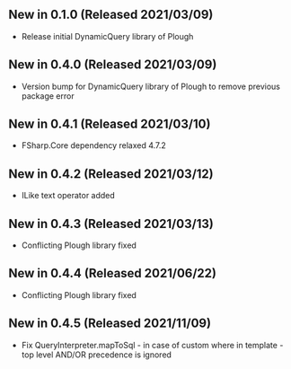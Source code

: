 ## New in 0.1.0 (Released 2021/03/09)
* Release initial DynamicQuery library of Plough

## New in 0.4.0 (Released 2021/03/09)
* Version bump for DynamicQuery library of Plough to remove previous package error

## New in 0.4.1 (Released 2021/03/10)
* FSharp.Core dependency relaxed 4.7.2

## New in 0.4.2 (Released 2021/03/12)
* ILike text operator added

## New in 0.4.3 (Released 2021/03/13)
* Conflicting Plough library fixed

## New in 0.4.4 (Released 2021/06/22)
* Conflicting Plough library fixed

## New in 0.4.5 (Released 2021/11/09)
* Fix QueryInterpreter.mapToSql - in case of custom where in template - top level AND/OR precedence is ignored